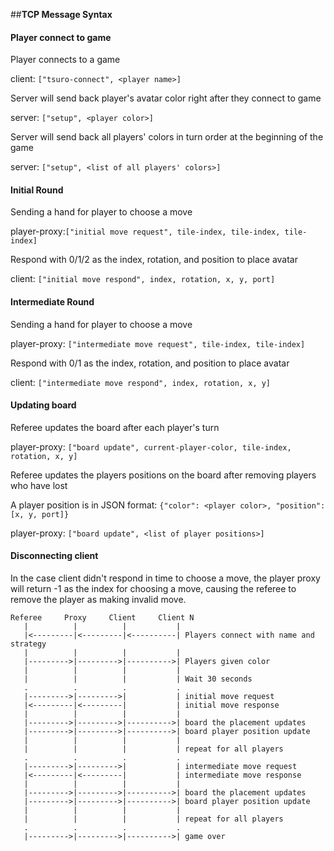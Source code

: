 ##**TCP Message Syntax**

#### Player connect to game
Player connects to a game

client: `["tsuro-connect", <player name>]`

Server will send back player's avatar color right after they connect to game

server: `["setup", <player color>]`

Server will send back all players' colors in turn order at the beginning of the game

server: `["setup", <list of all players' colors>]`


#### Initial Round

Sending a hand for player to choose a move

player-proxy:`["initial move request", tile-index, tile-index, tile-index]`

Respond with 0/1/2 as the index, rotation, and position to place avatar

client: `["initial move respond", index, rotation, x, y, port]`

#### Intermediate Round

Sending a hand for player to choose a move

player-proxy: `["intermediate move request", tile-index, tile-index]`

Respond with 0/1 as the index, rotation, and position to place avatar

client: `["intermediate move respond", index, rotation, x, y]`

#### Updating board

Referee updates the board after each player's turn

player-proxy: `["board update", current-player-color, tile-index, rotation, x, y]`

Referee updates the players positions on the board after removing players who have lost

A player position is in JSON format: `{"color": <player color>, "position": [x, y, port]}`

player-proxy: `["board update", <list of player positions>]`

#### Disconnecting client

In the case client didn't respond in time to choose a move, the player proxy will return -1 as the index for choosing a 
move, causing the referee to remove the player as making invalid move.


```
Referee     Proxy     Client     Client N
   |          |          |           |
   |<---------|<---------|<----------| Players connect with name and strategy
   |          |          |           |
   |--------->|--------->|---------->| Players given color
   |          |          |           |
   |          |          |           | Wait 30 seconds
   .          .          .           . 
   |--------->|--------->|           | initial move request
   |<---------|<---------|           | initial move response
   |          |          |           |
   |--------->|--------->|---------->| board the placement updates
   |--------->|--------->|---------->| board player position update
   |          |          |           |
   |          |          |           | repeat for all players
   .          .          .           .
   |--------->|--------->|           | intermediate move request
   |<---------|<---------|           | intermediate move response
   |          |          |           |
   |--------->|--------->|---------->| board the placement updates
   |--------->|--------->|---------->| board player position update
   |          |          |           |
   |          |          |           | repeat for all players  
   .          .          .           .
   |--------->|--------->|---------->| game over

```

